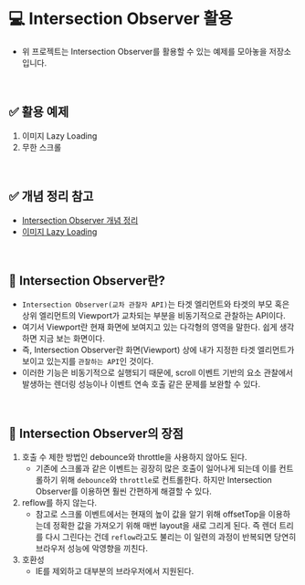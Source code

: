 # 💻 Intersection Observer 활용

- 위 프로젝트는 Intersection Observer를 활용할 수 있는 예제를 모아놓을 저장소입니다.

<br />

## ✅ 활용 예제

1. 이미지 Lazy Loading
2. 무한 스크롤

<br />

## ✅ 개념 정리 참고

- [Intersection Observer 개념 정리](https://blog.naver.com/ssi02014/222718621102)
- [이미지 Lazy Loading](https://blog.naver.com/ssi02014/222789903777)

<br />

## 📝 Intersection Observer란?

- `Intersection Observer(교차 관찰자 API)`는 타겟 엘리먼트와 타겟의 부모 혹은 상위 엘리먼트의 Viewport가 교차되는 부분을 비동기적으로 관찰하는 API이다.
- 여기서 Viewport란 현재 화면에 보여지고 있는 다각형의 영역을 말한다. 쉽게 생각하면 지금 보는 화면이다.
- 즉, Intersection Observer란 화면(Viewport) 상에 내가 지정한 타겟 엘리먼트가 보이고 있는지를 `관찰하는 API`인 것이다.
- 이러한 기능은 비동기적으로 실행되기 때문에, scroll 이벤트 기반의 요소 관찰에서 발생하는 렌더링 성능이나 이벤트 연속 호출 같은 문제를 보완할 수 있다.

<br />

## 📝 Intersection Observer의 장점

1. 호출 수 제한 방법인 debounce와 throttle을 사용하지 않아도 된다.
   - 기존에 스크롤과 같은 이벤트는 굉장히 많은 호출이 일어나게 되는데 이를 컨트롤하기 위해 `debounce`와 `throttle`로 컨트롤한다. 하지만 Intersection Observer를 이용하면 훨씬 간편하게 해결할 수 있다.
2. reflow를 하지 않는다.
   - 참고로 스크롤 이벤트에서는 현재의 높이 값을 알기 위해 offsetTop을 이용하는데 정확한 값을 가져오기 위해 매번 layout을 새로 그리게 된다. 즉 렌더 트리를 다시 그린다는 건데 `reflow`라고도 불리는 이 일련의 과정이 반복되면 당연히 브라우저 성능에 악영향을 끼친다.
3. 호환성
   - IE를 제외하고 대부분의 브라우저에서 지원된다.

<br />
